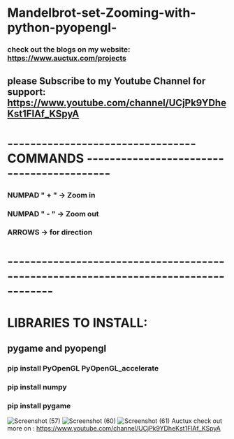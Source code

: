 # Mandelbrot-set-Zooming-with-python-pyopengl-
### check out the blogs on my website: https://www.auctux.com/projects
## please Subscribe to my Youtube Channel for support: https://www.youtube.com/channel/UCjPk9YDheKst1FlAf_KSpyA

# ---------------------------------COMMANDS ------------------------------------------
### NUMPAD " + " -> Zoom in
### NUMPAD " - " -> Zoom out
### ARROWS -> for direction
# ------------------------------------------------------------------------------------

# LIBRARIES TO INSTALL:
 
 ## pygame and pyopengl
 
 ### pip install PyOpenGL PyOpenGL_accelerate
 ### pip install numpy
 ### pip install pygame

![Screenshot (57)](https://user-images.githubusercontent.com/48150537/116480277-a74be480-a89e-11eb-8e8c-486f3bcdf649.png)
![Screenshot (60)](https://user-images.githubusercontent.com/48150537/116480723-7fa94c00-a89f-11eb-838e-98bb2a6033d5.png)
![Screenshot (61)](https://user-images.githubusercontent.com/48150537/116480734-833cd300-a89f-11eb-9b95-7b1f789c218d.png)
Auctux
check out more on : https://www.youtube.com/channel/UCjPk9YDheKst1FlAf_KSpyA
